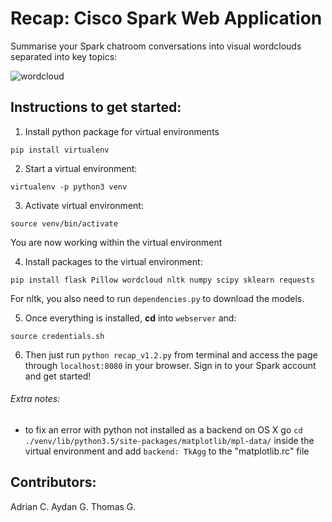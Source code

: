 # Recap: Cisco Spark Web Application

Summarise your Spark chatroom conversations into visual wordclouds separated into key topics: 

![wordcloud](webserver/static/wordclouds.jpg)


## Instructions to get started:

1. Install python package for virtual environments

```
pip install virtualenv
```

2. Start a virtual environment:

```
virtualenv -p python3 venv
```

3. Activate virtual environment:

```
source venv/bin/activate
```

You are now working within the virtual environment

4. Install packages to the virtual environment:

```
pip install flask Pillow wordcloud nltk numpy scipy sklearn requests
```

For nltk, you also need to run ```dependencies.py``` to download the models.

5. Once everything is installed, **cd** into ```webserver``` and:

```
source credentials.sh
```
6. Then just run ```python recap_v1.2.py``` from terminal and access the page through ```localhost:8080``` in your browser. Sign in to your Spark account and get started!

###### Extra notes:
- to fix an error with python not installed as a backend on OS X go ```cd ./venv/lib/python3.5/site-packages/matplotlib/mpl-data/``` inside the virtual environment and add ```backend: TkAgg``` to the "matplotlib.rc" file


## Contributors:
Adrian C.
Aydan G.
Thomas G.
